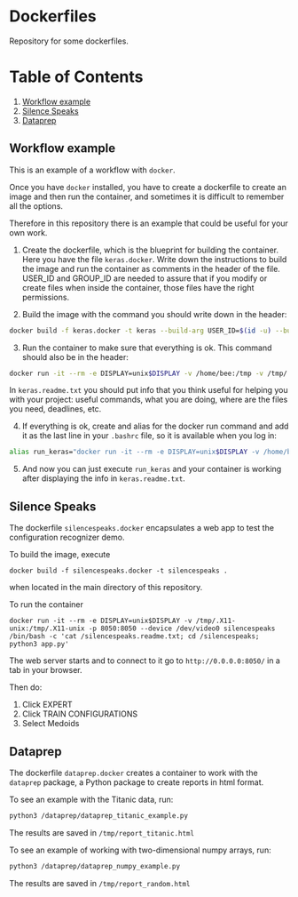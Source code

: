 # Dockerfiles

Repository for some dockerfiles.

# Table of Contents
1. [Workflow example](#Workflow-example)
2. [Silence Speaks](#Silence-Speaks)
3. [Dataprep](#Dataprep)

## Workflow example

This is an example of a workflow with `docker`.

Once you have `docker` installed, you have to create a dockerfile to create an image and then run the container, and sometimes it is difficult to remember all the options.

Therefore in this repository there is an example that could be useful for your own work.

1. Create the dockerfile, which is the blueprint for building the container. Here you have the file `keras.docker`. Write down the instructions to build the image and run the container as comments in the header of the file. USER_ID and GROUP_ID are needed to assure that if you modify or create files when inside the container, those files have the right permissions.

2. Build the image with the command you should write down in the header:

```bash
docker build -f keras.docker -t keras --build-arg USER_ID=$(id -u) --build-arg GROUP_ID=$(id -g) .
```

3. Run the container to make sure that everything is ok. This command should also be in the header:

```bash
docker run -it --rm -e DISPLAY=unix$DISPLAY -v /home/bee:/tmp -v /tmp/.X11-unix:/tmp/.X11-unix keras /bin/bash -c 'cat /keras.readme.txt; bash'
```

In `keras.readme.txt` you should put info that you think useful for helping you with your project: useful commands, what you are doing, where are the files you need, deadlines, etc.

4. If everything is ok, create and alias for the docker run command and add it as the last line in your `.bashrc` file, so it is available when you log in:

```bash
alias run_keras="docker run -it --rm -e DISPLAY=unix$DISPLAY -v /home/bee:/tmp -v /tmp/.X11-unix:/tmp/.X11-unix keras /bin/bash -c 'cat /keras.readme.txt; bash'"
```

5. And now you can just execute `run_keras` and your container is working after displaying the info in `keras.readme.txt`.

## Silence Speaks

The dockerfile `silencespeaks.docker` encapsulates a web app to test the configuration recognizer demo.

To build the image, execute 

`docker build -f silencespeaks.docker -t silencespeaks .` 

when located in the main directory of this repository.

To run the container

`docker run -it --rm -e DISPLAY=unix$DISPLAY -v /tmp/.X11-unix:/tmp/.X11-unix -p 8050:8050 --device /dev/video0 silencespeaks /bin/bash -c 'cat /silencespeaks.readme.txt; cd /silencespeaks; python3 app.py'`

The web server starts and to connect to it go to `http://0.0.0.0:8050/` in a tab in your browser.

Then do:

1. Click EXPERT
2. Click TRAIN CONFIGURATIONS
3. Select Medoids

## Dataprep

The dockerfile `dataprep.docker` creates a container to work with the `dataprep` package, a Python package to create reports in html format.

To see an example with the Titanic data, run:

```bash
python3 /dataprep/dataprep_titanic_example.py
```

The results are saved in `/tmp/report_titanic.html`

To see an example of working with two-dimensional numpy arrays, run:

```bash
python3 /dataprep/dataprep_numpy_example.py
```

The results are saved in `/tmp/report_random.html`

